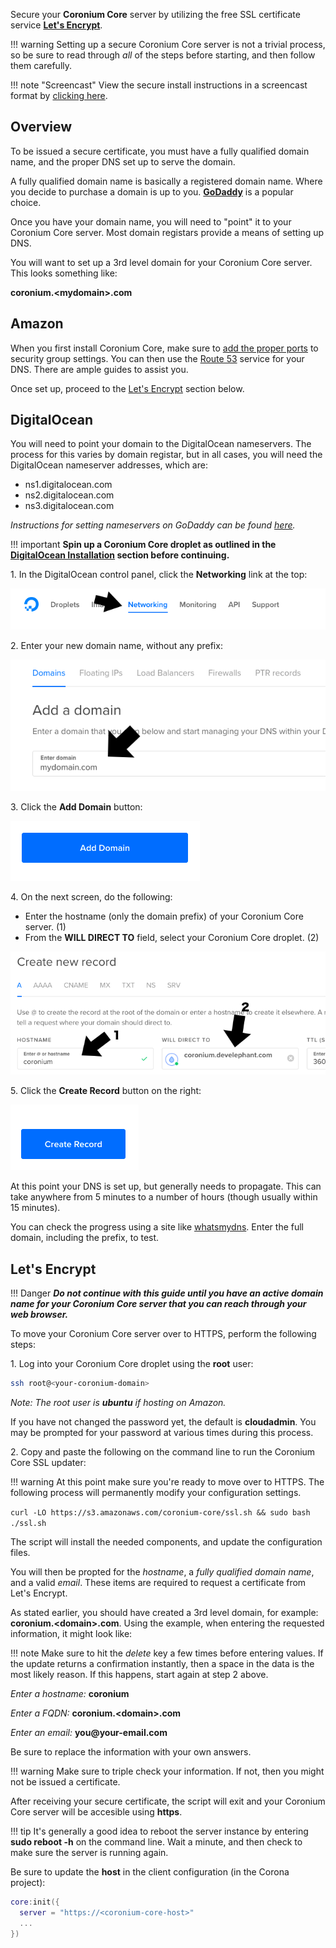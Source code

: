 Secure your __Coronium Core__ server by utilizing the free SSL certificate service __[Let's Encrypt](https://letsencrypt.org/)__.

!!! warning
    Setting up a secure Coronium Core server is not a trivial process, so be sure to read through _all_ of the steps before starting, and then follow them carefully.

!!! note "Screencast"
    View the secure install instructions in a screencast format by [clicking here](https://youtu.be/8WyWMkVLQWw).

## Overview

To be issued a secure certificate, you must have a fully qualified domain name, and the proper DNS set up to serve the domain.

A fully qualified domain name is basically a registered domain name. Where you decide to purchase a domain is up to you. __[GoDaddy](https://www.godaddy.com/)__ is a popular choice. 

Once you have your domain name, you will need to "point" it to your Coronium Core server. Most domain registars provide a means of setting up DNS.

You will want to set up a 3rd level domain for your Coronium Core server. This looks something like:

__coronium.<mydomain\>.com__

## Amazon

When you first install Coronium Core, make sure to [add the proper ports](/server-install/ec2/#create-an-instance) to security group settings. You can then use the [Route 53](https://console.aws.amazon.com/route53/home) service for your DNS. There are ample guides to assist you. 

Once set up, proceed to the [Let's Encrypt](#lets-encrypt) section below.

## DigitalOcean

You will need to point your domain to the DigitalOcean nameservers. The process for this varies by domain registar, but in all cases, you will need the DigitalOcean nameserver addresses, which are:

  - ns1.digitalocean.com
  - ns2.digitalocean.com
  - ns3.digitalocean.com

_Instructions for setting nameservers on GoDaddy can be found [here](https://www.godaddy.com/help/set-custom-nameservers-for-domains-registered-with-godaddy-12317)._

!!! important
    __Spin up a Coronium Core droplet as outlined in the [DigitalOcean Installation](/server-install/digitalocean/) section before continuing.__

1\. In the DigitalOcean control panel, click the __Networking__ link at the top:

![ssl-step1](imgs/ssl-step01.png)

2\. Enter your new domain name, without any prefix:

![ssl-step2](imgs/ssl-step02.png)

3\. Click the __Add Domain__ button:

![ssl-step3](imgs/ssl-step03.png)

4\. On the next screen, do the following:

 - Enter the hostname (only the domain prefix) of your Coronium Core server. (1)
 - From the __WILL DIRECT TO__ field, select your Coronium Core droplet. (2)

![ssl-step4](imgs/ssl-step04.png)

5\. Click the __Create Record__ button on the right:

![ssl-step5](imgs/ssl-step05.png)

At this point your DNS is set up, but generally needs to propagate. This can take anywhere from 5 minutes to a number of hours (though usually within 15 minutes). 

You can check the progress using a site like [whatsmydns](https://www.whatsmydns.net/#A/). Enter the full domain, including the prefix, to test.

## Let's Encrypt

!!! Danger
    ___Do not continue with this guide until you have an active domain name for your Coronium Core server that you can reach through your web browser.___

To move your Coronium Core server over to HTTPS, perform the following steps:

1\. Log into your Coronium Core droplet using the __root__ user:

```sh
ssh root@<your-coronium-domain>
```

_Note: The root user is __ubuntu__ if hosting on Amazon._

If you have not changed the password yet, the default is __cloudadmin__. You may be prompted for your password at various times during this process.

2\. Copy and paste the following on the command line to run the Coronium Core SSL updater:

!!! warning
    At this point make sure you're ready to move over to HTTPS. The following process will permanently modify your configuration settings.

`curl -LO https://s3.amazonaws.com/coronium-core/ssl.sh && sudo bash ./ssl.sh`

The script will install the needed components, and update the configuration files. 

You will then be propted for the _hostname_, a _fully qualified domain name_, and a valid _email_. These items are required to request a certificate from Let's Encrypt.

As stated earlier, you should have created a 3rd level domain, for example: __coronium.<domain\>.com__. Using the example, when entering the requested information, it might look like:

!!! note
    Make sure to hit the _delete_ key a few times before entering values. If the update returns a confirmation instantly, then a space in the data is the most likely reason. If this happens, start again at step 2 above.

_Enter a hostname:_ __coronium__

_Enter a FQDN:_ __coronium.<domain\>.com__

_Enter an email:_ __you@your-email.com__

Be sure to replace the information with your own answers.

!!! warning
    Make sure to triple check your information. If not, then you might not be issued a certificate.

After receiving your secure certificate, the script will exit and your Coronium Core server will be accesible using __https__. 

!!! tip
    It's generally a good idea to reboot the server instance by entering __sudo reboot -h__ on the command line. Wait a minute, and then check to make sure the server is running again.

Be sure to update the __host__ in the client configuration (in the Corona project):

```lua
core:init({
  server = "https://<coronium-core-host>"
  ...
})
```
